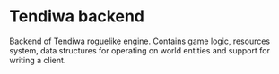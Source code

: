 Tendiwa backend
=============

Backend of Tendiwa roguelike engine. Contains game logic, resources system, data structures for operating on world entities and support for writing a client.
